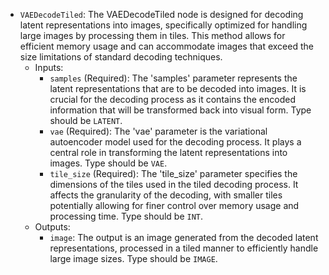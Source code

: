 - `VAEDecodeTiled`: The VAEDecodeTiled node is designed for decoding latent representations into images, specifically optimized for handling large images by processing them in tiles. This method allows for efficient memory usage and can accommodate images that exceed the size limitations of standard decoding techniques.
    - Inputs:
        - `samples` (Required): The 'samples' parameter represents the latent representations that are to be decoded into images. It is crucial for the decoding process as it contains the encoded information that will be transformed back into visual form. Type should be `LATENT`.
        - `vae` (Required): The 'vae' parameter is the variational autoencoder model used for the decoding process. It plays a central role in transforming the latent representations into images. Type should be `VAE`.
        - `tile_size` (Required): The 'tile_size' parameter specifies the dimensions of the tiles used in the tiled decoding process. It affects the granularity of the decoding, with smaller tiles potentially allowing for finer control over memory usage and processing time. Type should be `INT`.
    - Outputs:
        - `image`: The output is an image generated from the decoded latent representations, processed in a tiled manner to efficiently handle large image sizes. Type should be `IMAGE`.
